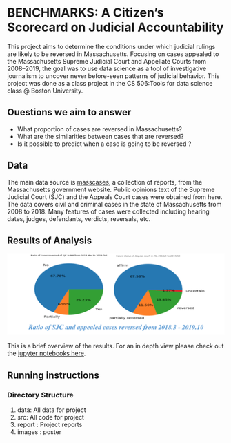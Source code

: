 # BENCHMARKS: A Citizen’s Scorecard on Judicial Accountability

This project aims to determine the conditions under which judicial rulings are likely to be reversed in Massachusetts. Focusing on cases appealed to the Massachusetts Supreme Judicial Court and Appellate Courts from 2008–2019, the goal was to use data science as a tool of investigative journalism to uncover never before-seen patterns of judicial behavior. This project was done as a class project in the CS 506:Tools for data science class @ Boston University.  

## Ouestions we aim to answer

* What proportion of cases are reversed in Massachusetts? 
* What are the similarities between cases that are reversed?
* Is it possible to predict when a case is going to be reversed ? 

## Data 

The main data source is [masscases](http://masscases.com/), a collection of reports, from the Massachusetts government website. Public opinions text of the Supreme Judicial Court (SJC) and the Appeals Court cases were obtained from here. The data covers civil and criminal cases in the state of Massachusetts from 2008 to 2018. Many features of cases were collected including hearing dates, judges, defendants, verdicts, reversals, etc. 

## Results of Analysis

![Case reversals](/images/reversal_ratio.png)

This is a brief overview of the results. For an in depth view please check out the [jupyter notebooks here](/src/jupyter).

## Running instructions

### Directory Structure

1. data: All data for project
2. src: All code for project
3. report : Project reports
4. images : poster
